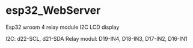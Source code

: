 # esp32_WebServer

Esp32 wroom
4 relay module
I2C LCD display

I2C:    d22-SCL, d21-SDA
Relay modul: D19-IN4, D18-IN3, D17-IN2, D16-IN1

